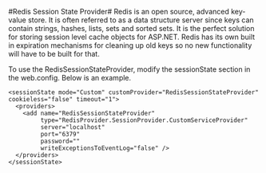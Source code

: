 #Redis Session State Provider#
Redis is an open source, advanced key-value store. It is often referred to as a data structure server since keys can contain strings, hashes, lists, sets and sorted sets.
It is the perfect solution for storing session level cache objects for ASP.NET. Redis has its own built in expiration mechanisms for cleaning up old keys so no
new functionality will have to be built for that.

To use the RedisSessionStateProvider, modify the sessionState section in the web.config. Below is an example. 

    <sessionState mode="Custom" customProvider="RedisSessionStateProvider" cookieless="false" timeout="1">
      <providers>
        <add name="RedisSessionStateProvider" 
             type="RedisProvider.SessionProvider.CustomServiceProvider"
             server="localhost"
             port="6379" 
             password="" 
             writeExceptionsToEventLog="false" />
      </providers>
    </sessionState>

